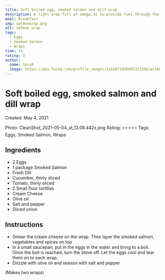 ```yaml
---
title: Soft boiled egg, smoked salmon and dill wrap
description: A light wrap full of omega 3s to provide fuel through the day.
meal: Breakfast
img: salmonwrap.png
alt: salmon wrap
tags:
  - Eggs
  - Smoked Salmon
  - Wraps
time: 15
rating: 5
author:
  name: Sarah
  image: https://pbs.twimg.com/profile_images/1281071936605323266/wc1KRZLK_400x400.jpg
---
```


# Soft boiled egg, smoked salmon and dill wrap

Created: May 4, 2021

Photo: CleanShot_2021-05-04_at_13.08.442x.png
Rating: ⭐️⭐️⭐️⭐️⭐️
Tags: Eggs, Smoked Salmon, Wraps

## Ingredients

- 2 Eggs
- 1 package Smoked Salmon
- Fresh Dill
- Cucumber, thinly sliced
- Tomato, thinly sliced
- 2 Small flour tortillas
- Cream Cheese
- Olive oil
- Salt and pepper
- Sliced onion

## Instructions

- Smear the cream cheese on the wrap. Then layer the smoked salmon, vegetables and spices on top
- In a small saucepan, put in the eggs in the water and bring to a boil. Once the boil is reached, turn the stove off. Let the eggs cool and tear them on to each wrap.
- Drizzle with olive oil and season with salt and pepper

(Makes two wraps)
